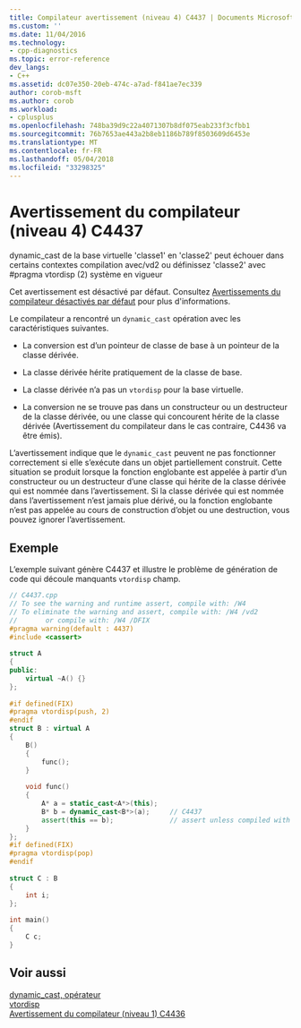 ```yaml
---
title: Compilateur avertissement (niveau 4) C4437 | Documents Microsoft
ms.custom: ''
ms.date: 11/04/2016
ms.technology:
- cpp-diagnostics
ms.topic: error-reference
dev_langs:
- C++
ms.assetid: dc07e350-20eb-474c-a7ad-f841ae7ec339
author: corob-msft
ms.author: corob
ms.workload:
- cplusplus
ms.openlocfilehash: 748ba39d9c22a4071307b8df075eab233f3cfbb1
ms.sourcegitcommit: 76b7653ae443a2b8eb1186b789f8503609d6453e
ms.translationtype: MT
ms.contentlocale: fr-FR
ms.lasthandoff: 05/04/2018
ms.locfileid: "33298325"
---
```

# <a name="compiler-warning-level-4-c4437"></a>Avertissement du compilateur (niveau 4) C4437
dynamic_cast de la base virtuelle 'classe1' en 'classe2' peut échouer dans certains contextes compilation avec/vd2 ou définissez 'classe2' avec #pragma vtordisp (2) système en vigueur  
  
 Cet avertissement est désactivé par défaut. Consultez [Avertissements du compilateur désactivés par défaut](../../preprocessor/compiler-warnings-that-are-off-by-default.md) pour plus d'informations.  
  
 Le compilateur a rencontré un `dynamic_cast` opération avec les caractéristiques suivantes.  
  
-   La conversion est d’un pointeur de classe de base à un pointeur de la classe dérivée.  
  
-   La classe dérivée hérite pratiquement de la classe de base.  
  
-   La classe dérivée n’a pas un `vtordisp` pour la base virtuelle.  
  
-   La conversion ne se trouve pas dans un constructeur ou un destructeur de la classe dérivée, ou une classe qui concourent hérite de la classe dérivée (Avertissement du compilateur dans le cas contraire, C4436 va être émis).  
  
 L’avertissement indique que le `dynamic_cast` peuvent ne pas fonctionner correctement si elle s’exécute dans un objet partiellement construit.  Cette situation se produit lorsque la fonction englobante est appelée à partir d’un constructeur ou un destructeur d’une classe qui hérite de la classe dérivée qui est nommée dans l’avertissement.  Si la classe dérivée qui est nommée dans l’avertissement n’est jamais plue dérivé, ou la fonction englobante n’est pas appelée au cours de construction d’objet ou une destruction, vous pouvez ignorer l’avertissement.  
  
## <a name="example"></a>Exemple  
 L’exemple suivant génère C4437 et illustre le problème de génération de code qui découle manquants `vtordisp` champ.  
  
```cpp  
// C4437.cpp  
// To see the warning and runtime assert, compile with: /W4  
// To eliminate the warning and assert, compile with: /W4 /vd2  
//       or compile with: /W4 /DFIX  
#pragma warning(default : 4437)  
#include <cassert>  
  
struct A  
{  
public:  
    virtual ~A() {}  
};  
  
#if defined(FIX)  
#pragma vtordisp(push, 2)  
#endif  
struct B : virtual A  
{  
    B()  
    {  
        func();  
    }  
  
    void func()  
    {  
        A* a = static_cast<A*>(this);  
        B* b = dynamic_cast<B*>(a);     // C4437  
        assert(this == b);              // assert unless compiled with /vd2  
    }  
};  
#if defined(FIX)  
#pragma vtordisp(pop)  
#endif  
  
struct C : B  
{  
    int i;  
};  
  
int main()  
{  
    C c;  
}  
```  
  
## <a name="see-also"></a>Voir aussi  
 [dynamic_cast, opérateur](../../cpp/dynamic-cast-operator.md)   
 [vtordisp](../../preprocessor/vtordisp.md)   
 [Avertissement du compilateur (niveau 1) C4436](../../error-messages/compiler-warnings/compiler-warning-level-1-c4436.md)